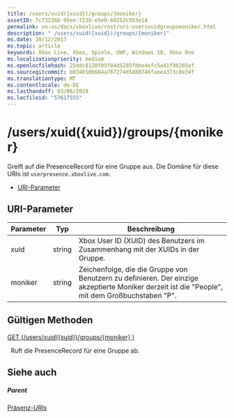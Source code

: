 ```yaml
---
title: /users/xuid({xuid})/groups/{moniker}
assetID: 7c73236b-95ee-723b-e5e0-68252c953e14
permalink: en-us/docs/xboxlive/rest/uri-usersxuidgroupsmoniker.html
description: " /users/xuid({xuid})/groups/{moniker}"
ms.date: 10/12/2017
ms.topic: article
keywords: Xbox Live, Xbox, Spiele, UWP, Windows 10, Xbox One
ms.localizationpriority: medium
ms.openlocfilehash: 25ddc8120f05f04d5285fbbe4efc5a41f98265ef
ms.sourcegitcommit: b034650b684a767274d5d88746faeea373c8e34f
ms.translationtype: MT
ms.contentlocale: de-DE
ms.lasthandoff: 03/06/2019
ms.locfileid: "57617555"
---
```

# <a name="usersxuidxuidgroupsmoniker"></a>/users/xuid({xuid})/groups/{moniker}
Greift auf die PresenceRecord für eine Gruppe aus. Die Domäne für diese URIs ist `userpresence.xboxlive.com`.
 
  * [URI-Parameter](#ID4EV)
 
<a id="ID4EV"></a>

 
## <a name="uri-parameters"></a>URI-Parameter
 
| Parameter| Typ| Beschreibung| 
| --- | --- | --- | 
| xuid| string| Xbox User ID (XUID) des Benutzers im Zusammenhang mit der XUIDs in der Gruppe.| 
| moniker| string| Zeichenfolge, die die Gruppe von Benutzern zu definieren. Der einzige akzeptierte Moniker derzeit ist die "People", mit dem Großbuchstaben "P".| 
  
<a id="ID4E4B"></a>

 
## <a name="valid-methods"></a>Gültigen Methoden

[GET (/users/xuid({xuid})/groups/{moniker} )](uri-usersxuidgroupsmonikerget.md)

&nbsp;&nbsp;Ruft die PresenceRecord für eine Gruppe ab.
 
<a id="ID4EHC"></a>

 
## <a name="see-also"></a>Siehe auch
 
<a id="ID4EJC"></a>

 
##### <a name="parent"></a>Parent 

[Präsenz-URIs](atoc-reference-presence.md)

   